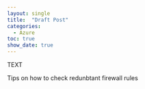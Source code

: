 ```yaml
---
layout: single
title:  "Draft Post"
categories: 
  - Azure
toc: true
show_date: true
---
```

TEXT

Tips on how to check redunbtant firewall rules